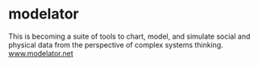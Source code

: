 # modelator
This is becoming a suite of tools to chart, model, and simulate social and physical data from the perspective of complex systems thinking. www.modelator.net

